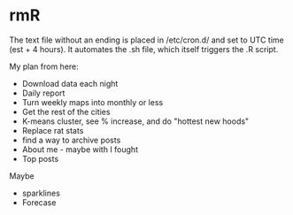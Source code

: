 # rmR
The text file without an ending is placed in /etc/cron.d/ and set to UTC time (est + 4 hours). It automates the .sh file, which itself triggers the .R script.

My plan from here:

+ Download data each night
+ Daily report
+ Turn weekly maps into monthly or less
+ Get the rest of the cities
+ K-means cluster, see % increase, and do "hottest new hoods" 
+ Replace rat stats
+ find a way to archive posts
+ About me - maybe with I fought
+ Top posts

Maybe

+ sparklines
+ Forecase
